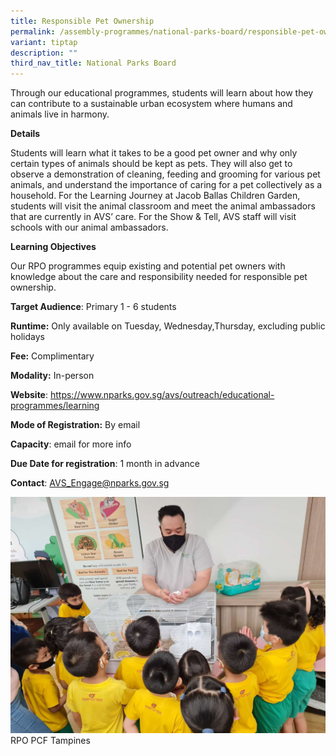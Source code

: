```yaml
---
title: Responsible Pet Ownership
permalink: /assembly-programmes/national-parks-board/responsible-pet-ownership/
variant: tiptap
description: ""
third_nav_title: National Parks Board
---
```

Through our educational programmes, students will learn about how they can contribute to a sustainable urban ecosystem where humans and animals live in harmony.

**Details**

Students will learn what it takes to be a good pet owner and why only certain types of animals should be kept as pets. They will also get to observe a demonstration of cleaning, feeding and grooming for various pet animals, and understand the importance of caring for a pet collectively as a household. For the Learning Journey at Jacob Ballas Children Garden, students will visit the animal classroom and meet the animal ambassadors that are currently in AVS’ care. For the Show & Tell, AVS staff will visit schools with our animal ambassadors.

**Learning Objectives**

Our RPO programmes equip existing and potential pet owners with knowledge about the care and responsibility needed for responsible pet ownership.

**Target Audience**: Primary 1 - 6 students

**Runtime:** Only available on Tuesday, Wednesday,Thursday, excluding public holidays

**Fee:** Complimentary

**Modality:** In-person

**Website**: https://www.nparks.gov.sg/avs/outreach/educational-programmes/learning

**Mode of Registration:** By email

**Capacity**: email for more info

**Due Date for registration**: 1 month in advance

**Contact**: AVS_Engage@nparks.gov.sg

![](/images/nparks_RPO_PCF_Tampines.jpg)RPO PCF Tampines